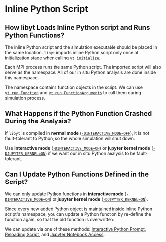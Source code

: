 # Inline Python Script

## How libyt Loads Inline Python script and Runs Python Functions?
The inline Python script and the simulation executable should be placed in the same location.
`libyt` imports inline Python script only once at initialization stage when calling [`yt_initialize`](../libyt-api/yt_initialize.md#yt-initialize). 

Each MPI process runs the same Python script. The imported script will also serve as the namespace. 
All of our in situ Python analysis are done inside this namespace. 

The namespace contains function objects in the script. We can use [`yt_run_Function`](../libyt-api/run-python-function.md#yt-run-function) 
and [`yt_run_FunctionArguments`](../libyt-api/run-python-function.md#yt-run-functionarguments) to call them during simulation process.

## What Happens if the Python Function Crashed During the Analysis?
If `libyt` is compiled in **normal mode** ([`-DINTERACTIVE_MODE=OFF`](../how-to-install.md#dinteractive-mode)), it is not fault-tolerant to Python, 
so the whole simulation will shut down.

Use **interactive mode** ([`-DINTERACTIVE_MODE=ON`](../how-to-install.md#dinteractive-mode)) or **jupyter kernel mode** ([`-DJUPYTER_KERNEL=ON`](../how-to-install.md#djupyter-kernel)) if we want our in situ Python analysis to be fault-tolerant.

## Can I Update Python Functions Defined in the Script?
We can only update Python functions in **interactive mode** ([`-DINTERACTIVE_MODE=ON`](../how-to-install.md#dinteractive-mode)) or **jupyter kernel mode** ([`-DJUPYTER_KERNEL=ON`](../how-to-install.md#djupyter-kernel)).

Since every new added Python object is maintained inside inline Python script's namespace, you can update a Python function by re-define the function again, so that the old function is overwritten.

We can update via one of these methods: [Interactive Python Prompt](./interactive-python-prompt.md#interactive-python-prompt), [Reloading Script](./reloading-script.md#reloading-script), and [Jupyter Notebook Access](./jupyter-notebook/jupyter-notebook-access.md#jupyter-notebook-access).
